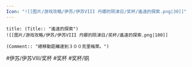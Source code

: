 ```yaml
---
Icon: "![[图片/游戏攻略/伊苏/伊苏VIII 丹娜的陨涕日/奖杯/遙遠的探索.png|30]]"
---
```

```ad-common-bronze-trophy
title: (Title:: "遙遠的探索")
![[图片/游戏攻略/伊苏/伊苏VIII 丹娜的陨涕日/奖杯/遙遠的探索.png|100]]

(Comment:: "總移動距離達到３００克里梅萊。")
```

#伊苏/伊苏VIII/奖杯 #奖杯 #奖杯/铜
